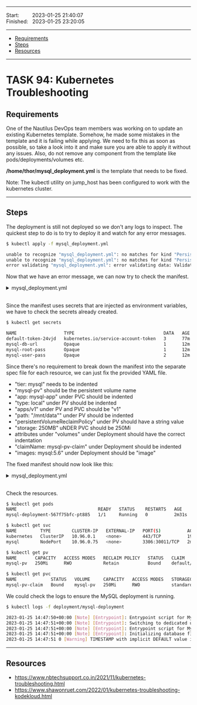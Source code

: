 
------------------------------

Start: &nbsp;&nbsp;&nbsp;&nbsp;&nbsp;&nbsp;&nbsp;&nbsp;2023-01-25 21:40:07  
Finished: &nbsp;&nbsp;2023-01-25 23:20:05

------------------------------

- [Requirements](#requirements)
- [Steps](#steps)
- [Resources](#resources)

------------------------------

# TASK 94: Kubernetes Troubleshooting

## Requirements

One of the Nautilus DevOps team members was working on to update an existing Kubernetes template. Somehow, he made some mistakes in the template and it is failing while applying. We need to fix this as soon as possible, so take a look into it and make sure you are able to apply it without any issues. Also, do not remove any component from the template like pods/deployments/volumes etc.

**/home/thor/mysql_deployment.yml** is the template that needs to be fixed.

Note: The kubectl utility on jump_host has been configured to work with the kubernetes cluster.

------------------------------

## Steps

The deployment is still not deployed so we don't any logs to inspect. The quickest step to do is to try to deploy it and watch for any error messages.

```bash
$ kubectl apply -f mysql_deployment.yml 

unable to recognize "mysql_deployment.yml": no matches for kind "PersistentVolume" in version "apps/v1"
unable to recognize "mysql_deployment.yml": no matches for kind "PersistentVolumeClaim" in version "apps/v1"
error validating "mysql_deployment.yml": error validating data: ValidationError(Service.spec): unknown field "tier" in io.k8s.api.core.v1.ServiceSpec; if you choose to ignore these errors, turn validation off with --validate=false  
```

Now that we have an error message, we can now try to check the manifest.

<details><summary> mysql_deployment.yml  </summary>


```bash
apiVersion: apps/v1 
kind: PersistentVolume            
metadata:
  name: mysql-pv
  labels: 
  type: local 
spec:
  storageClassName: standard      
  capacity:
    storage: 250Mi
  accessModes: 
    - ReadWriteOnce
  hostPath:                       
  path: "/mnt/data" 
  persistentVolumeReclaimPolicy:  
  -  Retain  
---    
apiVersion: apps/v1 
kind: PersistentVolumeClaim 
metadata:                          
  name: mysql-pv-claim
  labels:
  app: mysql-app 
spec:                              
  storageClassName: standard       
  accessModes:
    - ReadWriteOnce                
  resources:
    requests: 
      storage: 250MB 
---
apiVersion: v1                    
kind: Service                      
metadata:
  name: mysql         
  labels:             
    app: mysql-app
spec:
  type: NodePort
  ports:
    - targetPort: 3306
      port: 3306
      nodePort: 30011
  selector:    
    app: mysql-app
  tier: mysql
---
apiVersion: v1 
kind: Deployment            
metadata:
  name: mysql-deployment       
  labels:                       
    app: mysql-app 
spec:
  selector:
    matchLabels:
      app: mysql-app
    tier: mysql 
  strategy:
    type: Recreate
  template:                    
    metadata:
      labels:                  
        app: mysql-app
      tier: mysql 
    spec:                       
      containers: 
      - images: mysql:5.6 
        name: mysql
        env:                        
        - name: MYSQL_ROOT_PASSWORD 
          valueFrom:                
          secretKeyRef: 
            name: mysql-root-pass 
              key: password 
        - name: MYSQL_DATABASE
          valueFrom:
          secretKeyRef: 
            name: mysql-db-url 
              key: database 
        - name: MYSQL_USER
          valueFrom:
            secretKeyRef:
              name: mysql-user-pass
              key: username
        - name: MYSQL_PASSWORD
          valueFrom:
            secretKeyRef:
              name: mysql-user-pass
              key: password
        ports:
        - containerPort: 3306        
          name: mysql
        volumeMounts:
        - name: mysql-pv 
          mountPath: /var/lib/mysql
      volumes:                       
      - name: mysql-pv
          persistentVolumeClaim:
          claimName: mysql-pv-claim 
```

</details>
<br>


Since the manifest uses secrets that are injected as environment variables, we have to check the secrets already created.

```bash
$ kubectl get secrets

NAME                  TYPE                                  DATA   AGE
default-token-24vjd   kubernetes.io/service-account-token   3      77m
mysql-db-url          Opaque                                1      12m
mysql-root-pass       Opaque                                1      12m
mysql-user-pass       Opaque                                2      12m  
```

Since there's no requirement to break down the manifest into the separate spec file for each resource, we can just fix the provided YAML file.

- "tier: mysql" needs to be indented
- "mysql-pv" should be the persistent volume name
- "app: mysql-app" under PVC should be indented 
- "type: local" under PV should be indented
- "apps/v1" under PV and PVC should be "v1"
- "path: "/mnt/data"" under PV should be indented
- "persistentVolumeReclaimPolicy" under PV should have a string value
- "storage: 250MB" uNDER PVC should be 250Mi
- attributes under "volumes" under Deployment should have the correct indentation 
- "claimName: mysql-pv-claim" under Deployment should be indented
- "images: mysql:5.6" under Deployment should be "image"


The fixed manifest should now look like this:


<details><summary> mysql_deployment.yml  </summary>


```bash
apiVersion: v1 
kind: PersistentVolume            
metadata:
  name: mysql-pv
  labels: 
    type: local 
spec:
  storageClassName: standard      
  capacity:
    storage: 250Mi
  accessModes: 
    - ReadWriteOnce
  hostPath:                       
    path: "/mnt/data" 
  persistentVolumeReclaimPolicy: Retain  
---    
apiVersion: v1 
kind: PersistentVolumeClaim 
metadata:                          
  name: mysql-pv-claim
  labels:
    app: mysql-app 
spec:                              
  storageClassName: standard       
  accessModes:
    - ReadWriteOnce                
  resources:
    requests: 
      storage: 250Mi
---
apiVersion: v1                    
kind: Service                      
metadata:
  name: mysql         
  labels:             
    app: mysql-app
spec:
  type: NodePort
  ports:
    - targetPort: 3306
      port: 3306
      nodePort: 30011
  selector:    
    app: mysql-app
    tier: mysql
---
apiVersion: apps/v1 
kind: Deployment            
metadata:
  name: mysql-deployment       
  labels:                       
    app: mysql-app 
spec:
  selector:
    matchLabels:
      app: mysql-app
      tier: mysql 
  strategy :
    type: Recreate
  template:                    
    metadata:
      labels:                  
        app: mysql-app
        tier: mysql 
    spec:                       
      containers: 
      - image: mysql:5.6 
        name: mysql
        env:                        
        - name: MYSQL_ROOT_PASSWORD 
          valueFrom:                
            secretKeyRef: 
              name: mysql-root-pass 
              key: password 
        - name: MYSQL_DATABASE
          valueFrom:
            secretKeyRef: 
              name: mysql-db-url 
              key: database 
        - name: MYSQL_USER
          valueFrom:
            secretKeyRef:
              name: mysql-user-pass
              key: username
        - name: MYSQL_PASSWORD
          valueFrom:
            secretKeyRef:
              name: mysql-user-pass
              key: password
        ports:
        - containerPort: 3306        
          name: mysql
        volumeMounts:
        - name: mysql-persistent-storage 
          mountPath: /var/lib/mysql
      volumes:                       
      - name: mysql-persistent-storage
        persistentVolumeClaim:
          claimName: mysql-pv-claim
```

</details>

<br>


Check the resources.

```bash
$ kubectl get pods
NAME                               READY   STATUS    RESTARTS   AGE
mysql-deployment-567f75bfc-pt885   1/1     Running   0          2m31s

$ kubectl get svc
NAME         TYPE        CLUSTER-IP   EXTERNAL-IP   PORT(S)          AGE
kubernetes   ClusterIP   10.96.0.1    <none>        443/TCP          19m
mysql        NodePort    10.96.0.75   <none>        3306:30011/TCP   2m38s

$ kubectl get pv
NAME       CAPACITY   ACCESS MODES   RECLAIM POLICY   STATUS   CLAIM                    STORAGECLASS   REASON   AGE
mysql-pv   250Mi      RWO            Retain           Bound    default/mysql-pv-claim   standard                5m32s

$ kubectl get pvc
NAME             STATUS   VOLUME     CAPACITY   ACCESS MODES   STORAGECLASS   AGE
mysql-pv-claim   Bound    mysql-pv   250Mi      RWO            standard       5m37s 
```

We could check the logs to ensure the MySQL deployment is running.

```bash
$ kubectl logs -f deployment/mysql-deployment

2023-01-25 14:47:50+00:00 [Note] [Entrypoint]: Entrypoint script for MySQL Server 5.6.51-1debian9 started.
2023-01-25 14:47:51+00:00 [Note] [Entrypoint]: Switching to dedicated user 'mysql'
2023-01-25 14:47:51+00:00 [Note] [Entrypoint]: Entrypoint script for MySQL Server 5.6.51-1debian9 started.
2023-01-25 14:47:51+00:00 [Note] [Entrypoint]: Initializing database files
2023-01-25 14:47:51 0 [Warning] TIMESTAMP with implicit DEFAULT value is deprecated. Please use --explicit_defaults_for_timestamp server option (see documentation for more details). 
```

------------------------------

## Resources

- https://www.nbtechsupport.co.in/2021/11/kubernetes-troubleshooting.html
- https://www.shawonruet.com/2022/01/kubernetes-troubleshooting-kodekloud.html